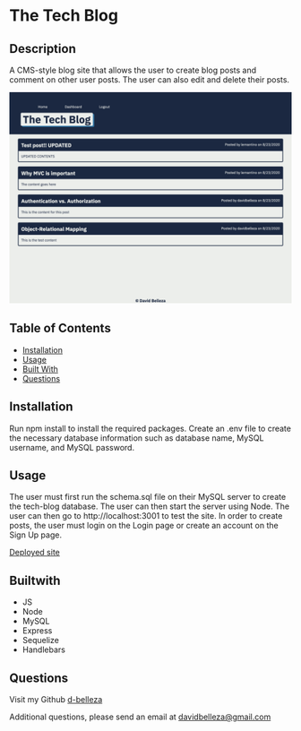 # The Tech Blog 

## Description
A CMS-style blog site that allows the user to create blog posts and comment on other user posts. The user can also edit and delete their posts. 

![Application Screenshot](./public/assets/tech-blog-screenshot.png "Screenshot")

## Table of Contents
* [Installation](#installation)
* [Usage](#usage)
* [Built With](#builtwith)
* [Questions](#questions)
    
## Installation
Run npm install to install the required packages. Create an .env file to create the necessary database information such as database name, MySQL username, and MySQL password.

## Usage
The user must first run the schema.sql file on their MySQL server to create the tech-blog database. The user can then start the server using Node. The user can then go to http://localhost:3001 to test the site. In order to create posts, the user must login on the Login page or create an account on the Sign Up page.

[Deployed site](https://belleza-tech-blog.herokuapp.com/)

## Builtwith
* JS
* Node
* MySQL
* Express
* Sequelize
* Handlebars

## Questions
Visit my Github
[d-belleza](https://github.com/d-belleza)

Additional questions, please send an email at
[davidbelleza@gmail.com](mailto:davidbelleza@gmail.com)